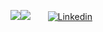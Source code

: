 [![](https://github-readme-stats.vercel.app/api/top-langs/?username=anti-ben&layout=compact&langs_count=10&hide_border=1&role=OWNER,COLLABORATOR)](https://github.com/anti-ben)[![](https://github-readme-stats.vercel.app/api/?username=anti-ben&show_icons=true&count_private=true&hide_border=1&line_height=28&card_width=450&role=OWNER,COLLABORATOR)](https://github.com/anti-ben)
&nbsp;&nbsp;&nbsp;&nbsp;&nbsp;&nbsp;[![Linkedin](https://img.shields.io/badge/-LinkedIn-blue?style=flat&logo=Linkedin&logoColor=white)](https://www.linkedin.com/in/benwang-ouhon/)
